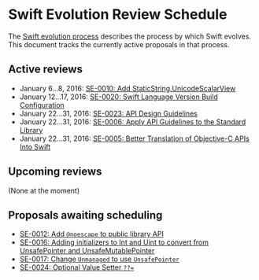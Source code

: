 # Swift Evolution Review Schedule

The [Swift evolution process][evolution-process] describes the process
by which Swift evolves. This document tracks the currently active
proposals in that process.

## Active reviews

* January 6...8, 2016: [SE-0010: Add StaticString.UnicodeScalarView](proposals/0010-add-staticstring-unicodescalarview.md)
* January 12...17, 2016: [SE-0020: Swift Language Version Build Configuration](proposals/0020-if-swift-version.md)
* January 22...31, 2016: [SE-0023: API Design Guidelines](proposals/0006-apply-api-guidelines-to-the-standard-library.md)
* January 22...31, 2016: [SE-0006: Apply API Guidelines to the Standard Library](proposals/0006-apply-api-guidelines-to-the-standard-library.md)
* January 22...31, 2016: [SE-0005: Better Translation of Objective-C APIs Into Swift](proposals/0005-objective-c-name-translation.md)

## Upcoming reviews

(None at the moment)

## Proposals awaiting scheduling

* [SE-0012: Add `@noescape` to public library API](proposals/0012-add-noescape-to-public-library-api.md)
* [SE-0016: Adding initializers to Int and Uint to convert from UnsafePointer and UnsafeMutablePointer](proposals/0016-initializers-for-converting-unsafe-pointers-to-ints.md)
* [SE-0017: Change `Unmanaged` to use `UnsafePointer`](proposals/0017-convert-unmanaged-to-use-unsafepointer.md)
* [SE-0024: Optional Value Setter `??=`](https://github.com/apple/swift-evolution/blob/master/proposals/0024-optional-value-setter.md)


[evolution-process]: process.md  "The Swift evolution process"

